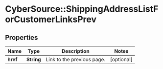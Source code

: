 # CyberSource::ShippingAddressListForCustomerLinksPrev

## Properties
Name | Type | Description | Notes
------------ | ------------- | ------------- | -------------
**href** | **String** | Link to the previous page.  | [optional] 


